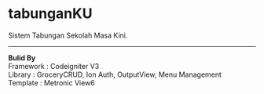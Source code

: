 tabunganKU
=========
Sistem Tabungan Sekolah Masa Kini.<hr>
<b>Bulid By</b><br>
Framework : Codeigniter V3<br>
Library : GroceryCRUD, Ion Auth, OutputView, Menu Management<br>
Template : Metronic View6
